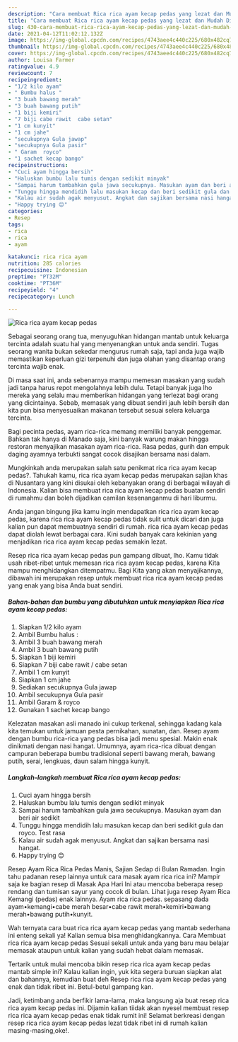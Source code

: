 ```yaml
---
description: "Cara membuat Rica rica ayam kecap pedas yang lezat dan Mudah Dibuat"
title: "Cara membuat Rica rica ayam kecap pedas yang lezat dan Mudah Dibuat"
slug: 430-cara-membuat-rica-rica-ayam-kecap-pedas-yang-lezat-dan-mudah-dibuat
date: 2021-04-12T11:02:12.132Z
image: https://img-global.cpcdn.com/recipes/4743aee4c440c225/680x482cq70/rica-rica-ayam-kecap-pedas-foto-resep-utama.jpg
thumbnail: https://img-global.cpcdn.com/recipes/4743aee4c440c225/680x482cq70/rica-rica-ayam-kecap-pedas-foto-resep-utama.jpg
cover: https://img-global.cpcdn.com/recipes/4743aee4c440c225/680x482cq70/rica-rica-ayam-kecap-pedas-foto-resep-utama.jpg
author: Louisa Farmer
ratingvalue: 4.9
reviewcount: 7
recipeingredient:
- "1/2 kilo ayam"
- " Bumbu halus "
- "3 buah bawang merah"
- "3 buah bawang putih"
- "1 biji kemiri"
- "7 biji cabe rawit  cabe setan"
- "1 cm kunyit"
- "1 cm jahe"
- "secukupnya Gula jawap"
- "secukupnya Gula pasir"
- " Garam  royco"
- "1 sachet kecap bango"
recipeinstructions:
- "Cuci ayam hingga bersih"
- "Haluskan bumbu lalu tumis dengan sedikit minyak"
- "Sampai harum tambahkan gula jawa secukupnya. Masukan ayam dan beri air sedikit"
- "Tunggu hingga mendidih lalu masukan kecap dan beri sedikit gula dan royco. Test rasa"
- "Kalau air sudah agak menyusut. Angkat dan sajikan bersama nasi hangat."
- "Happy trying 😊"
categories:
- Resep
tags:
- rica
- rica
- ayam

katakunci: rica rica ayam 
nutrition: 285 calories
recipecuisine: Indonesian
preptime: "PT32M"
cooktime: "PT36M"
recipeyield: "4"
recipecategory: Lunch

---
```



![Rica rica ayam kecap pedas](https://img-global.cpcdn.com/recipes/4743aee4c440c225/680x482cq70/rica-rica-ayam-kecap-pedas-foto-resep-utama.jpg)

Sebagai seorang orang tua, menyuguhkan hidangan mantab untuk keluarga tercinta adalah suatu hal yang menyenangkan untuk anda sendiri. Tugas seorang  wanita bukan sekedar mengurus rumah saja, tapi anda juga wajib memastikan keperluan gizi terpenuhi dan juga olahan yang disantap orang tercinta wajib enak.

Di masa  saat ini, anda sebenarnya mampu memesan masakan yang sudah jadi tanpa harus repot mengolahnya lebih dulu. Tetapi banyak juga lho mereka yang selalu mau memberikan hidangan yang terlezat bagi orang yang dicintainya. Sebab, memasak yang dibuat sendiri jauh lebih bersih dan kita pun bisa menyesuaikan makanan tersebut sesuai selera keluarga tercinta. 

Bagi pecinta pedas, ayam rica-rica memang memiliki banyak penggemar. Bahkan tak hanya di Manado saja, kini banyak warung makan hingga restoran menyajikan masakan ayam rica-rica. Rasa pedas, gurih dan empuk daging ayamnya terbukti sangat cocok disajikan bersama nasi dalam.

Mungkinkah anda merupakan salah satu penikmat rica rica ayam kecap pedas?. Tahukah kamu, rica rica ayam kecap pedas merupakan sajian khas di Nusantara yang kini disukai oleh kebanyakan orang di berbagai wilayah di Indonesia. Kalian bisa membuat rica rica ayam kecap pedas buatan sendiri di rumahmu dan boleh dijadikan camilan kesenanganmu di hari liburmu.

Anda jangan bingung jika kamu ingin mendapatkan rica rica ayam kecap pedas, karena rica rica ayam kecap pedas tidak sulit untuk dicari dan juga kalian pun dapat membuatnya sendiri di rumah. rica rica ayam kecap pedas dapat diolah lewat berbagai cara. Kini sudah banyak cara kekinian yang menjadikan rica rica ayam kecap pedas semakin lezat.

Resep rica rica ayam kecap pedas pun gampang dibuat, lho. Kamu tidak usah ribet-ribet untuk memesan rica rica ayam kecap pedas, karena Kita mampu menghidangkan ditempatmu. Bagi Kita yang akan menyajikannya, dibawah ini merupakan resep untuk membuat rica rica ayam kecap pedas yang enak yang bisa Anda buat sendiri.

<!--inarticleads1-->

##### Bahan-bahan dan bumbu yang dibutuhkan untuk menyiapkan Rica rica ayam kecap pedas:

1. Siapkan 1/2 kilo ayam
1. Ambil  Bumbu halus :
1. Ambil 3 buah bawang merah
1. Ambil 3 buah bawang putih
1. Siapkan 1 biji kemiri
1. Siapkan 7 biji cabe rawit / cabe setan
1. Ambil 1 cm kunyit
1. Siapkan 1 cm jahe
1. Sediakan secukupnya Gula jawap
1. Ambil secukupnya Gula pasir
1. Ambil  Garam &amp; royco
1. Gunakan 1 sachet kecap bango


Kelezatan masakan asli manado ini cukup terkenal, sehingga kadang kala kita temukan untuk jamuan pesta pernikahan, sunatan, dan. Resep ayam dengan bumbu rica-rica yang pedas bisa jadi menu spesial. Makin enak dinikmati dengan nasi hangat. Umumnya, ayam rica-rica dibuat dengan campuran beberapa bumbu tradisional seperti bawang merah, bawang putih, serai, lengkuas, daun salam hingga kunyit. 

<!--inarticleads2-->

##### Langkah-langkah membuat Rica rica ayam kecap pedas:

1. Cuci ayam hingga bersih
1. Haluskan bumbu lalu tumis dengan sedikit minyak
1. Sampai harum tambahkan gula jawa secukupnya. Masukan ayam dan beri air sedikit
1. Tunggu hingga mendidih lalu masukan kecap dan beri sedikit gula dan royco. Test rasa
1. Kalau air sudah agak menyusut. Angkat dan sajikan bersama nasi hangat.
1. Happy trying 😊


Resep Ayam Rica Rica Pedas Manis, Sajian Sedap di Bulan Ramadan. Ingin tahu padanan resep lainnya untuk cara masak ayam rica rica ini? Mampir saja ke bagian resep di Masak Apa Hari Ini atau mencoba beberapa resep rendang dan tumisan sayur yang cocok di bulan. Lihat juga resep Ayam Rica Kemangi (pedas) enak lainnya. Ayam rica rica pedas. sepasang dada ayam•kemangi•cabe merah besar•cabe rawit merah•kemiri•bawang merah•bawang putih•kunyit. 

Wah ternyata cara buat rica rica ayam kecap pedas yang mantab sederhana ini enteng sekali ya! Kalian semua bisa menghidangkannya. Cara Membuat rica rica ayam kecap pedas Sesuai sekali untuk anda yang baru mau belajar memasak ataupun untuk kalian yang sudah hebat dalam memasak.

Tertarik untuk mulai mencoba bikin resep rica rica ayam kecap pedas mantab simple ini? Kalau kalian ingin, yuk kita segera buruan siapkan alat dan bahannya, kemudian buat deh Resep rica rica ayam kecap pedas yang enak dan tidak ribet ini. Betul-betul gampang kan. 

Jadi, ketimbang anda berfikir lama-lama, maka langsung aja buat resep rica rica ayam kecap pedas ini. Dijamin kalian tiidak akan nyesel membuat resep rica rica ayam kecap pedas enak tidak rumit ini! Selamat berkreasi dengan resep rica rica ayam kecap pedas lezat tidak ribet ini di rumah kalian masing-masing,oke!.

